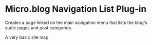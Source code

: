 # Micro.blog Navigation List Plug-in

Creates a page linked on the main navigation menu that lists the blog's static pages and post categories.

A very basic site map.
 
